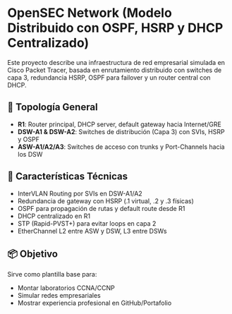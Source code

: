 # OpenSEC Network (Modelo Distribuido con OSPF, HSRP y DHCP Centralizado)

Este proyecto describe una infraestructura de red empresarial simulada en Cisco Packet Tracer, basada en enrutamiento distribuido con switches de capa 3, redundancia HSRP, OSPF para failover y un router central con DHCP.

## 🧱 Topología General

- **R1**: Router principal, DHCP server, default gateway hacia Internet/GRE
- **DSW-A1 & DSW-A2**: Switches de distribución (Capa 3) con SVIs, HSRP y OSPF
- **ASW-A1/A2/A3**: Switches de acceso con trunks y Port-Channels hacia los DSW

## 🧠 Características Técnicas

- InterVLAN Routing por SVIs en DSW-A1/A2
- Redundancia de gateway con HSRP (.1 virtual, .2 y .3 físicas)
- OSPF para propagación de rutas y default route desde R1
- DHCP centralizado en R1
- STP (Rapid-PVST+) para evitar loops en capa 2
- EtherChannel L2 entre ASW y DSW, L3 entre DSWs

## 📦 Objetivo

Sirve como plantilla base para:
- Montar laboratorios CCNA/CCNP
- Simular redes empresariales
- Mostrar experiencia profesional en GitHub/Portafolio

